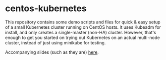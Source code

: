 # centos-kubernetes

This repository contains some demo scripts and files for quick & easy setup of a small Kubernetes cluster running on CentOS hosts.  It uses Kubeadm for install, and only creates a single-master (non-HA) cluster.  However, that's enough to get you started on trying out Kubernetes on an actual multi-node cluster, instead of just using minikube for testing.

Accompanying slides (such as they are) [here](http://jberkus.github.io/kube_on_centos/).

